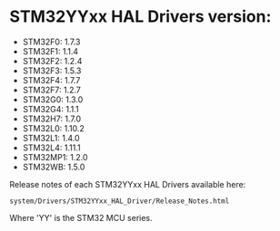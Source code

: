 # STM32YYxx HAL Drivers version:

  * STM32F0: 1.7.3
  * STM32F1: 1.1.4
  * STM32F2: 1.2.4
  * STM32F3: 1.5.3
  * STM32F4: 1.7.7
  * STM32F7: 1.2.7
  * STM32G0: 1.3.0
  * STM32G4: 1.1.1
  * STM32H7: 1.7.0
  * STM32L0: 1.10.2
  * STM32L1: 1.4.0
  * STM32L4: 1.11.1
  * STM32MP1: 1.2.0
  * STM32WB: 1.5.0

Release notes of each STM32YYxx HAL Drivers available here:

`system/Drivers/STM32YYxx_HAL_Driver/Release_Notes.html`

Where 'YY' is the STM32 MCU series.
